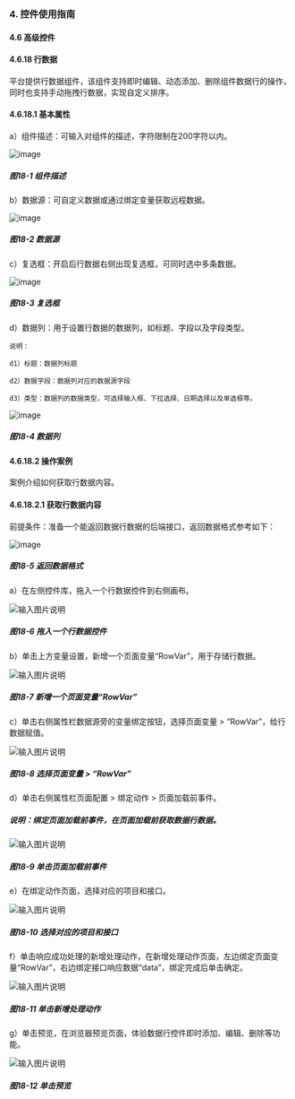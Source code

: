 ### 4. 控件使用指南

#### 4.6 高级控件

#### 4.6.18 行数据

平台提供行数据组件，该组件支持即时编辑、动态添加、删除组件数据行的操作，同时也支持手动拖拽行数据，实现自定义排序。

#### 4.6.18.1 基本属性

a）组件描述：可输入对组件的描述，字符限制在200字符以内。

![image](https://user-images.githubusercontent.com/79617492/228184761-6e2e1e3a-3d26-4ee6-b40c-da49e5e6eed6.png)

##### 图18-1 组件描述

b）数据源：可自定义数据或通过绑定变量获取远程数据。

![image](https://user-images.githubusercontent.com/79617492/228184804-65bbe44b-5adc-4d5d-90d6-5beefc035086.png)

##### 图18-2 数据源

c）复选框：开启后行数据右侧出现复选框，可同时选中多条数据。

![image](https://user-images.githubusercontent.com/79617492/228184834-f09ff7b8-5ef7-4567-9dd1-0960769e5aaa.png)

##### 图18-3 复选框

d）数据列：用于设置行数据的数据列，如标题、字段以及字段类型。

```
说明：

d1）标题：数据列标题

d2）数据字段：数据列对应的数据源字段

d3）类型：数据列的数据类型，可选择输入框、下拉选择、日期选择以及单选框等。
```

![image](https://user-images.githubusercontent.com/79617492/228184871-076f9fcb-8743-4c9b-b7a2-c5d6c09c136c.png)

##### 图18-4 数据列

#### 4.6.18.2 操作案例

案例介绍如何获取行数据内容。

#### 4.6.18.2.1 获取行数据内容

前提条件：准备一个能返回数据行数据的后端接口，返回数据格式参考如下：

![image](https://user-images.githubusercontent.com/79617492/228184906-595e783e-5aa7-40a8-9d4a-21316914dc6c.png)

##### 图18-5 返回数据格式

a）在左侧控件库，拖入一个行数据控件到右侧画布。

![输入图片说明](../../../../images/%20SoFlu%EF%BC%88%E5%89%8D%E7%AB%AF%EF%BC%89%E5%85%A8%E8%87%AA%E5%8A%A8%E5%BC%80%E5%8F%91%E5%B9%B3%E5%8F%B0%E6%95%99%E7%A8%8B/1.%20%E6%9C%80%E6%96%B0%E7%89%88%E6%9C%AC%20-%20%E6%9B%B4%E6%96%B0%E6%97%A5%E6%9C%9F%20-%202023.01.10/4.%20%E6%8E%A7%E4%BB%B6%E4%BD%BF%E7%94%A8%E6%8C%87%E5%8D%97/6.%20%E9%AB%98%E7%BA%A7%E6%8E%A7%E4%BB%B6/18-6.png)

##### 图18-6 拖入一个行数据控件

b）单击上方变量设置，新增一个页面变量“RowVar”，用于存储行数据。

![输入图片说明](../../../../images/%20SoFlu%EF%BC%88%E5%89%8D%E7%AB%AF%EF%BC%89%E5%85%A8%E8%87%AA%E5%8A%A8%E5%BC%80%E5%8F%91%E5%B9%B3%E5%8F%B0%E6%95%99%E7%A8%8B/1.%20%E6%9C%80%E6%96%B0%E7%89%88%E6%9C%AC%20-%20%E6%9B%B4%E6%96%B0%E6%97%A5%E6%9C%9F%20-%202023.01.10/4.%20%E6%8E%A7%E4%BB%B6%E4%BD%BF%E7%94%A8%E6%8C%87%E5%8D%97/6.%20%E9%AB%98%E7%BA%A7%E6%8E%A7%E4%BB%B6/18-7.png)

##### 图18-7 新增一个页面变量“RowVar”

c）单击右侧属性栏数据源旁的变量绑定按钮，选择页面变量 > “RowVar”，给行数据赋值。

![输入图片说明](../../../../images/%20SoFlu%EF%BC%88%E5%89%8D%E7%AB%AF%EF%BC%89%E5%85%A8%E8%87%AA%E5%8A%A8%E5%BC%80%E5%8F%91%E5%B9%B3%E5%8F%B0%E6%95%99%E7%A8%8B/1.%20%E6%9C%80%E6%96%B0%E7%89%88%E6%9C%AC%20-%20%E6%9B%B4%E6%96%B0%E6%97%A5%E6%9C%9F%20-%202023.01.10/4.%20%E6%8E%A7%E4%BB%B6%E4%BD%BF%E7%94%A8%E6%8C%87%E5%8D%97/6.%20%E9%AB%98%E7%BA%A7%E6%8E%A7%E4%BB%B6/18-8.png)

##### 图18-8 选择页面变量 > “RowVar”

d）单击右侧属性栏页面配置 > 绑定动作 > 页面加载前事件。

##### 说明：绑定页面加载前事件，在页面加载前获取数据行数据。

![输入图片说明](../../../../images/%20SoFlu%EF%BC%88%E5%89%8D%E7%AB%AF%EF%BC%89%E5%85%A8%E8%87%AA%E5%8A%A8%E5%BC%80%E5%8F%91%E5%B9%B3%E5%8F%B0%E6%95%99%E7%A8%8B/1.%20%E6%9C%80%E6%96%B0%E7%89%88%E6%9C%AC%20-%20%E6%9B%B4%E6%96%B0%E6%97%A5%E6%9C%9F%20-%202023.01.10/4.%20%E6%8E%A7%E4%BB%B6%E4%BD%BF%E7%94%A8%E6%8C%87%E5%8D%97/6.%20%E9%AB%98%E7%BA%A7%E6%8E%A7%E4%BB%B6/18-9.png)

##### 图18-9 单击页面加载前事件

e）在绑定动作页面，选择对应的项目和接口。

![输入图片说明](../../../../images/%20SoFlu%EF%BC%88%E5%89%8D%E7%AB%AF%EF%BC%89%E5%85%A8%E8%87%AA%E5%8A%A8%E5%BC%80%E5%8F%91%E5%B9%B3%E5%8F%B0%E6%95%99%E7%A8%8B/1.%20%E6%9C%80%E6%96%B0%E7%89%88%E6%9C%AC%20-%20%E6%9B%B4%E6%96%B0%E6%97%A5%E6%9C%9F%20-%202023.01.10/4.%20%E6%8E%A7%E4%BB%B6%E4%BD%BF%E7%94%A8%E6%8C%87%E5%8D%97/6.%20%E9%AB%98%E7%BA%A7%E6%8E%A7%E4%BB%B6/18-10.png)

##### 图18-10 选择对应的项目和接口

f）单击响应成功处理的新增处理动作，在新增处理动作页面，左边绑定页面变量“RowVar”，右边绑定接口响应数据“data”，绑定完成后单击确定。

![输入图片说明](../../../../images/%20SoFlu%EF%BC%88%E5%89%8D%E7%AB%AF%EF%BC%89%E5%85%A8%E8%87%AA%E5%8A%A8%E5%BC%80%E5%8F%91%E5%B9%B3%E5%8F%B0%E6%95%99%E7%A8%8B/1.%20%E6%9C%80%E6%96%B0%E7%89%88%E6%9C%AC%20-%20%E6%9B%B4%E6%96%B0%E6%97%A5%E6%9C%9F%20-%202023.01.10/4.%20%E6%8E%A7%E4%BB%B6%E4%BD%BF%E7%94%A8%E6%8C%87%E5%8D%97/6.%20%E9%AB%98%E7%BA%A7%E6%8E%A7%E4%BB%B6/18-11.png)

##### 图18-11 单击新增处理动作

g）单击预览，在浏览器预览页面，体验数据行控件即时添加、编辑、删除等功能。

![输入图片说明](../../../../images/%20SoFlu%EF%BC%88%E5%89%8D%E7%AB%AF%EF%BC%89%E5%85%A8%E8%87%AA%E5%8A%A8%E5%BC%80%E5%8F%91%E5%B9%B3%E5%8F%B0%E6%95%99%E7%A8%8B/1.%20%E6%9C%80%E6%96%B0%E7%89%88%E6%9C%AC%20-%20%E6%9B%B4%E6%96%B0%E6%97%A5%E6%9C%9F%20-%202023.01.10/4.%20%E6%8E%A7%E4%BB%B6%E4%BD%BF%E7%94%A8%E6%8C%87%E5%8D%97/6.%20%E9%AB%98%E7%BA%A7%E6%8E%A7%E4%BB%B6/18-12.png)

##### 图18-12 单击预览

